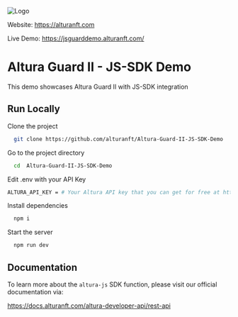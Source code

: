 
![Logo](https://altura-orpin.vercel.app/ogimg.png)


Website: https://alturanft.com

Live Demo: https://jsguarddemo.alturanft.com/
# Altura Guard II - JS-SDK Demo

This demo showcases Altura Guard II with JS-SDK integration


## Run Locally

Clone the project

```bash
  git clone https://github.com/alturanft/Altura-Guard-II-JS-SDK-Demo
```

Go to the project directory

```bash
  cd  Altura-Guard-II-JS-SDK-Demo
```

Edit .env with your API Key

```bash
ALTURA_API_KEY = # Your Altura API key that you can get for free at https://app.alturanft.com
```

Install dependencies

```bash
  npm i
```

Start the server

```bash
  npm run dev
```
## **Documentation**
To learn more about the `altura-js` SDK function, please visit our official documentation via: 

https://docs.alturanft.com/altura-developer-api/rest-api
